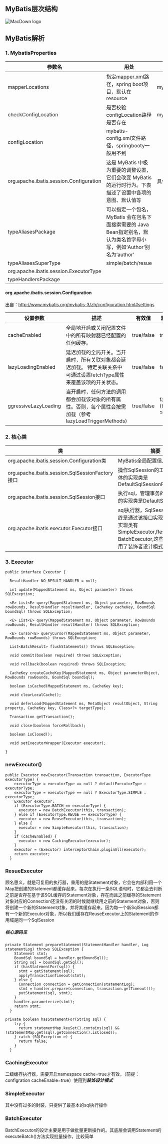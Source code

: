 ## MyBatis层次结构

![MacDown logo](http://img.blog.csdn.net/20141028140852531?watermark/2/text/aHR0cDovL2Jsb2cuY3Nkbi5uZXQvbHVhbmxvdWlz/font/5a6L5L2T/fontsize/400/fill/I0JBQkFCMA==/dissolve/70/gravity/SouthEast)

## MyBatis解析
### 1. MybatisProperties

参数名         | 用处              | memo     |
--------------------|------------------|-----------------------|
mapperLocations |  指定mapper.xml路径，spring boot项目，默认在resource   | mybatis.mapperlocations=classpath:com.nhsoft.share.mybatis.model/*.xml|
checkConfigLocation |  是否校验configLocation路径是否存在   | mybatis.mapperlocations=classpath:com.nhsoft.share.mybatis.model/*.xml|
configLocation       | mybatis-config.xml文件路径，springbooty一般用不到   |  |
org.apache.ibatis.session.Configuration  |这是 MyBatis 中极为重要的调整设置，它们会改变 MyBatis 的运行时行为。下表描述了设置中各项的意图、默认值等      | 具体见下面表格      |
typeAliasesPackage      | 可以指定一个包名，MyBatis 会在包名下面搜索需要的 Java Bean指定别名，默认为类名首字母小写，例如‘Author’别名为‘author’ |  |
typeAliasesSuperType           | simple/batch/resue  |  |mybatis.executor-type=simple
org.apache.ibatis.session.ExecutorType         |      |    |
typeHandlersPackage           |      |       |


#### org.apache.ibatis.session.Configuration
出自：<http://www.mybatis.org/mybatis-3/zh/configuration.html#settings>

设置参数        | 描述              | 有效值    | 默认值 |
--------------------|------------------|-----------------------|-----------------------|
cacheEnabled	| 全局地开启或关闭配置文件中的所有映射器已经配置的任何缓存。| true/false	| true
lazyLoadingEnabled | 延迟加载的全局开关。当开启时，所有关联对象都会延迟加载。 特定关联关系中可通过设置fetchType属性来覆盖该项的开关状态。	| true/false | false
ggressiveLazyLoading | 当开启时，任何方法的调用都会加载该对象的所有属性。否则，每个属性会按需加载（参考lazyLoadTriggerMethods) | true/false | false (true in ≤3.4.1)


### 2. 核心类
类        | 摘要             | 
--------------------|------------------|
org.apache.ibatis.session.Configuration类 | MyBatis全局配置信息类
org.apache.ibatis.session.SqlSessionFactory接口 | 操作SqlSession的工厂接口，具体的实现类是DefaultSqlSessionFactory
org.apache.ibatis.session.SqlSession接口 | 执行sql，管理事务的接口，具体的实现类是DefaultSqlSession
org.apache.ibatis.executor.Executor接口 | sql执行器，SqlSession执行sql最终是通过该接口实现的，常用的实现类有SimpleExecutor,ResueExecutor, BatchExecutor,这些实现类都使用了装饰者设计模式

### 3. Executor

~~~
public interface Executor {

  ResultHandler NO_RESULT_HANDLER = null;

  int update(MappedStatement ms, Object parameter) throws SQLException;

  <E> List<E> query(MappedStatement ms, Object parameter, RowBounds rowBounds, ResultHandler resultHandler, CacheKey cacheKey, BoundSql boundSql) throws SQLException;

  <E> List<E> query(MappedStatement ms, Object parameter, RowBounds rowBounds, ResultHandler resultHandler) throws SQLException;

  <E> Cursor<E> queryCursor(MappedStatement ms, Object parameter, RowBounds rowBounds) throws SQLException;

  List<BatchResult> flushStatements() throws SQLException;

  void commit(boolean required) throws SQLException;

  void rollback(boolean required) throws SQLException;

  CacheKey createCacheKey(MappedStatement ms, Object parameterObject, RowBounds rowBounds, BoundSql boundSql);

  boolean isCached(MappedStatement ms, CacheKey key);

  void clearLocalCache();

  void deferLoad(MappedStatement ms, MetaObject resultObject, String property, CacheKey key, Class<?> targetType);

  Transaction getTransaction();

  void close(boolean forceRollback);

  boolean isClosed();

  void setExecutorWrapper(Executor executor);

}

~~~

### newExecutor()
~~~
public Executor newExecutor(Transaction transaction, ExecutorType executorType) {
    executorType = executorType == null ? defaultExecutorType : executorType;
    executorType = executorType == null ? ExecutorType.SIMPLE : executorType;
    Executor executor;
    if (ExecutorType.BATCH == executorType) {
      executor = new BatchExecutor(this, transaction);
    } else if (ExecutorType.REUSE == executorType) {
      executor = new ReuseExecutor(this, transaction);
    } else {
      executor = new SimpleExecutor(this, transaction);
    }
    if (cacheEnabled) {
      executor = new CachingExecutor(executor);
    }
    executor = (Executor) interceptorChain.pluginAll(executor);
    return executor;
  }
~~~

### ResueExecutor
顾名思义，就是可复用的执行器，重用的是Statement对象，它会在内部利用一个Map把创建的Statement都缓存起来，每次在执行一条SQL语句时，它都会去判断之前是否存在基于该SQL缓存的Statement对象，存在而且之前缓存的Statement对象对应的Connection还没有关闭的时候就继续用之前的Statement对象，否则将创建一个新的Statement对象，并将其缓存起来。因为每一个新SqlSession都有一个新的Executor对象，所以我们缓存在ReuseExecutor上的Statement的作用域是同一个SqlSession

##### 核心源码见
~~~
private Statement prepareStatement(StatementHandler handler, Log statementLog) throws SQLException {
    Statement stmt;
    BoundSql boundSql = handler.getBoundSql();
    String sql = boundSql.getSql();
    if (hasStatementFor(sql)) { 
      stmt = getStatement(sql);
      applyTransactionTimeout(stmt);
    } else {
      Connection connection = getConnection(statementLog);
      stmt = handler.prepare(connection, transaction.getTimeout());
      putStatement(sql, stmt);
    }
    handler.parameterize(stmt);
    return stmt;
  }
~~~

~~~
private boolean hasStatementFor(String sql) {
    try {
      return statementMap.keySet().contains(sql) && !statementMap.get(sql).getConnection().isClosed();
    } catch (SQLException e) {
      return false;
    }
  }
~~~


### CachingExecutor
二级缓存执行器，需要开启namespace cache=true才有效，（前提：configration cacheEnable=true）使用到***装饰设计模式***

### SimpleExecutor
其中没有过多的封装，只提供了最基本的sql执行操作

### BatchExecutor

BatchExecutor的设计主要是用于做批量更新操作的。其底层会调用Statement的executeBatch()方法实现批量操作，比较简单